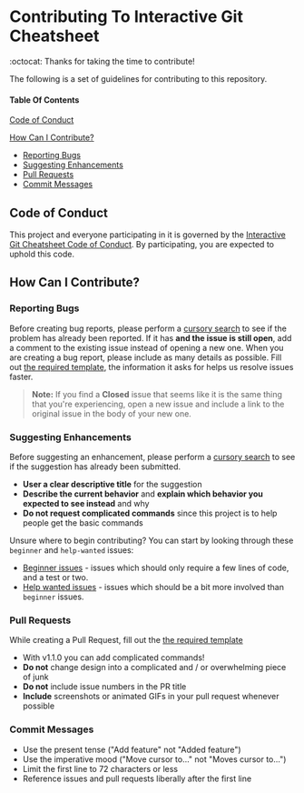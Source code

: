 # Contributing To Interactive Git Cheatsheet

:octocat: Thanks for taking the time to contribute! 

The following is a set of guidelines for contributing to this repository.
#### Table Of Contents
[Code of Conduct](#code-of-conduct)

[How Can I Contribute?](#how-can-i-contribute)
  * [Reporting Bugs](#reporting-bugs)
  * [Suggesting Enhancements](#suggesting-enhancements)
  * [Pull Requests](#pull-requests)
  * [Commit Messages](#commit-messages)

## Code of Conduct
This project and everyone participating in it is governed by the [Interactive Git Cheatsheet Code of Conduct](CODE_OF_CONDUCT.md). By participating, you are expected to uphold this code.

## How Can I Contribute?
### Reporting Bugs
Before creating bug reports, please perform a [cursory search](https://github.com/excalith/Interactive-Git-Cheatsheet/issues) to see if the problem has already been reported. If it has **and the issue is still open**, add a comment to the existing issue instead of opening a new one. When you are creating a bug report, please include as many details as possible. Fill out [the required template](ISSUE_TEMPLATE.md), the information it asks for helps us resolve issues faster.

> **Note:** If you find a **Closed** issue that seems like it is the same thing that you're experiencing, open a new issue and include a link to the original issue in the body of your new one.


### Suggesting Enhancements
Before suggesting an enhancement, please perform a [cursory search](https://github.com/excalith/Interactive-Git-Cheatsheet/issues) to see if the suggestion has already been submitted.

* **User a clear descriptive title** for the suggestion
* **Describe the current behavior** and **explain which behavior you expected to see instead** and why
* **Do not request complicated commands** since this project is to help people get the basic commands

Unsure where to begin contributing? You can start by looking through these `beginner` and `help-wanted` issues:

* [Beginner issues](https://github.com/excalith/Interactive-Git-Cheatsheet/labels/beginner) - issues which should only require a few lines of code, and a test or two.
* [Help wanted issues](https://github.com/excalith/Interactive-Git-Cheatsheet/labels/help%20wanted) - issues which should be a bit more involved than `beginner` issues.


### Pull Requests
While creating a Pull Request, fill out the [the required template](PULL_REQUEST_TEMPLATE.md)

* With v1.1.0 you can add complicated commands!
* **Do not** change design into a complicated and / or overwhelming piece of junk
* **Do not** include issue numbers in the PR title
* **Include** screenshots or animated GIFs in your pull request whenever possible


### Commit Messages
* Use the present tense ("Add feature" not "Added feature")
* Use the imperative mood ("Move cursor to..." not "Moves cursor to...")
* Limit the first line to 72 characters or less
* Reference issues and pull requests liberally after the first line

